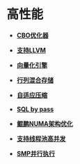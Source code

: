 # 高性能

-   **[CBO优化器](CBO优化器.md)**

-   **[支持LLVM](支持LLVM.md)**

-   **[向量化引擎](向量化引擎.md)**

-   **[行列混合存储](行列混合存储.md)**

-   **[自适应压缩](自适应压缩.md)**

-   **[SQL by pass](SQL-by-pass.md)**

-   **[鲲鹏NUMA架构优化](鲲鹏NUMA架构优化.md)**

-   **[支持线程池高并发](支持线程池高并发.md)**

-   **[SMP并行执行](SMP并行执行.md)**
